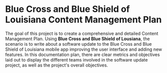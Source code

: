 # Blue Cross and Blue Shield of Louisiana Content Management Plan
The goal of this project is to create a comprehensive and detailed Content Management Plan. Using **Blue Cross and Blue Shield of Lousiana**, the scenario is to write about a software update to the Blue Cross and Blue Shield of Louisiana mobile app improving the user interface and adding new features.  In this documentation plan, there are clear metrics and objectives laid out to display the different teams involved in the software update project, as well as the project's overall objectives.
